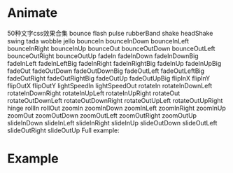 # Animate
50种文字css效果合集
bounce
flash
pulse
rubberBand
shake
headShake
swing
tada
wobble
jello
bounceIn
bounceInDown
bounceInLeft
bounceInRight
bounceInUp
bounceOut
bounceOutDown
bounceOutLeft
bounceOutRight
bounceOutUp
fadeIn
fadeInDown
fadeInDownBig
fadeInLeft
fadeInLeftBig
fadeInRight
fadeInRightBig
fadeInUp
fadeInUpBig
fadeOut
fadeOutDown
fadeOutDownBig
fadeOutLeft
fadeOutLeftBig
fadeOutRight
fadeOutRightBig
fadeOutUp
fadeOutUpBig
flipInX
flipInY
flipOutX
flipOutY
lightSpeedIn
lightSpeedOut
rotateIn
rotateInDownLeft
rotateInDownRight
rotateInUpLeft
rotateInUpRight
rotateOut
rotateOutDownLeft
rotateOutDownRight
rotateOutUpLeft
rotateOutUpRight
hinge
rollIn
rollOut
zoomIn
zoomInDown
zoomInLeft
zoomInRight
zoomInUp
zoomOut
zoomOutDown
zoomOutLeft
zoomOutRight
zoomOutUp
slideInDown
slideInLeft
slideInRight
slideInUp
slideOutDown
slideOutLeft
slideOutRight
slideOutUp
Full example:

<h1 class="animated infinite bounce">Example</h1>
